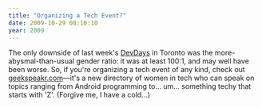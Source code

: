 ```yaml
---
title: "Organizing a Tech Event?"
date: 2009-10-29 08:10:10
year: 2009
---
```

The only downside of last week's <a href="http://stackoverflow.carsonified.com/events/toronto/">DevDays</a> in Toronto was the more-abysmal-than-usual gender ratio: it was at least 100:1, and may well have been worse. So, if you're organizing a tech event of any kind, check out <a href="http://geekspeakr.com/">geekspeakr.com</a>—it's a new directory of women in tech who can speak on topics ranging from Android programming to... um... something techy that starts with 'Z'.  (Forgive me, I have a cold...)
